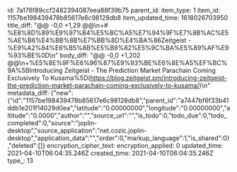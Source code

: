 id: 7a176f89ccf2482394087eea88f39b75
parent_id: 
item_type: 1
item_id: 1157be198439478b85617e6c98128db8
item_updated_time: 1618026703950
title_diff: "@@ -0,0 +1,29 @@\\n+# %E8%8D%89%E9%97%B4%E5%BC%A5%E7%94%9F%E7%8B%AC%E5%AE%B6%E4%BB%8B%E7%BB%8D%E4%BA%86Zeitgeist -%E9%A2%84%E6%B5%8B%E5%B8%82%E5%9C%BA%E5%89%AF%E9%93%BE%0D\\n"
body_diff: "@@ -0,0 +1,202 @@\\n+%E5%8E%9F%E6%96%87%E9%93%BE%E6%8E%A5%EF%BC%9A%5BIntroducing Zeitgeist - The Prediction Market Parachain Coming Exclusively To Kusama%5D(https://blog.zeitgeist.pm/introducing-zeitgeist-the-prediction-market-parachain-coming-exclusively-to-kusama/)\\n"
metadata_diff: {"new":{"id":"1157be198439478b85617e6c98128db8","parent_id":"a7447bf6f33b41ddb1e201f14029d0ea","latitude":"0.00000000","longitude":"0.00000000","altitude":"0.0000","author":"","source_url":"","is_todo":0,"todo_due":0,"todo_completed":0,"source":"joplin-desktop","source_application":"net.cozic.joplin-desktop","application_data":"","order":0,"markup_language":1,"is_shared":0},"deleted":[]}
encryption_cipher_text: 
encryption_applied: 0
updated_time: 2021-04-10T06:04:35.246Z
created_time: 2021-04-10T06:04:35.246Z
type_: 13